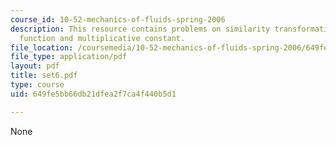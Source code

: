 ```yaml
---
course_id: 10-52-mechanics-of-fluids-spring-2006
description: This resource contains problems on similarity transformation, potential
  function and multiplicative constant.
file_location: /coursemedia/10-52-mechanics-of-fluids-spring-2006/649fe5bb66db21dfea2f7ca4f440b5d1_set6.pdf
file_type: application/pdf
layout: pdf
title: set6.pdf
type: course
uid: 649fe5bb66db21dfea2f7ca4f440b5d1

---
```

None